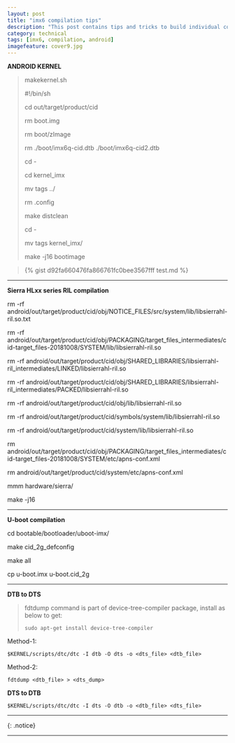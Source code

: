 ```yaml
---
layout: post
title: "imx6 compilation tips"
description: "This post contains tips and tricks to build individual components on imx6 android based devices."
category: technical
tags: [imx6, compilation, android]
imagefeature: cover9.jpg
---
```


**ANDROID KERNEL**

> makekernel.sh
> 
> #!/bin/sh
> 
> cd out/target/product/cid
> 
> rm boot.img
> 
> rm boot/zImage
> 
> rm ./boot/imx6q-cid.dtb ./boot/imx6q-cid2.dtb
> 
> cd -
> 
> cd kernel_imx
> 
> mv tags ../
> 
> rm .config
> 
> make distclean
> 
> cd -
> 
> mv tags kernel_imx/
> 
> make -j16 bootimage
> 
<!--script src="https://gist.github.com/SumanKumarSP/d92fa660476fa866761fc0bee3567fff.js"></script-->
> 
> {% gist d92fa660476fa866761fc0bee3567fff test.md %}

---

**Sierra HLxx series RIL compilation**

rm -rf android/out/target/product/cid/obj/NOTICE_FILES/src/system/lib/libsierrahl-ril.so.txt

rm -rf android/out/target/product/cid/obj/PACKAGING/target_files_intermediates/cid-target_files-20181008/SYSTEM/lib/libsierrahl-ril.so

rm -rf android/out/target/product/cid/obj/SHARED_LIBRARIES/libsierrahl-ril_intermediates/LINKED/libsierrahl-ril.so

rm -rf android/out/target/product/cid/obj/SHARED_LIBRARIES/libsierrahl-ril_intermediates/PACKED/libsierrahl-ril.so

rm -rf android/out/target/product/cid/obj/lib/libsierrahl-ril.so

rm -rf android/out/target/product/cid/symbols/system/lib/libsierrahl-ril.so

rm -rf android/out/target/product/cid/system/lib/libsierrahl-ril.so

rm android/out/target/product/cid/obj/PACKAGING/target_files_intermediates/cid-target_files-20181008/SYSTEM/etc/apns-conf.xml

rm android/out/target/product/cid/system/etc/apns-conf.xml

mmm hardware/sierra/

make -j16

---

**U-boot compilation**

cd bootable/bootloader/uboot-imx/

make cid_2g_defconfig

make all

cp u-boot.imx u-boot.cid_2g

---

**DTB to DTS**

> fdtdump command is part of device-tree-compiler package, install as below to get:
>
> `sudo apt-get install device-tree-compiler`


Method-1:

`$KERNEL/scripts/dtc/dtc -I dtb -O dts -o <dts_file> <dtb_file>`

Method-2:

`fdtdump <dtb_file> > <dts_dump>`


**DTS to DTB**

`$KERNEL/scripts/dtc/dtc -I dts -O dtb -o <dtb_file> <dts_file>`

---


{: .notice}

---

